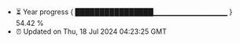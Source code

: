- ⏳ Year progress { ████████████████▁▁▁▁▁▁▁▁▁▁▁▁▁▁ } 54.42 %
- ⏰ Updated on Thu, 18 Jul 2024 04:23:25 GMT

